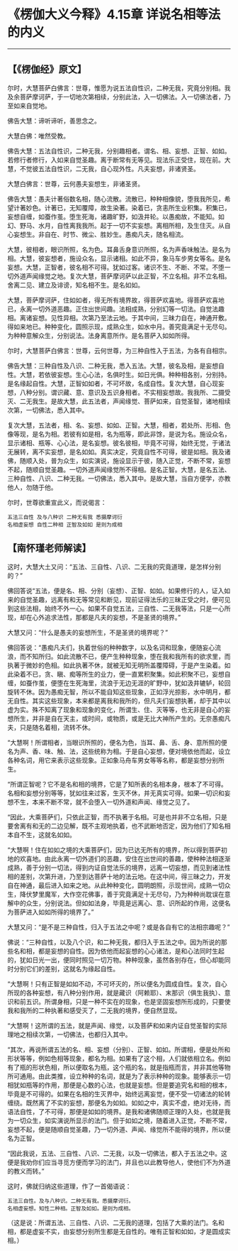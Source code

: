 # 《楞伽大义今释》4.15章 详说名相等法的内义

------

## 【《楞伽经》原文】

尔时，大慧菩萨白佛言：世尊，惟愿为说五法自性识，二种无我，究竟分别相。我及余菩萨摩诃萨，于一切地次第相续，分别此法，入一切佛法。入一切佛法者，乃至如来自觉地。

佛告大慧：谛听谛听，善思念之。

大慧白佛：唯然受教。

佛告大慧：五法自性识，二种无我，分别趣相者。谓名、相、妄想、正智、如如。若修行者修行，入如来自觉圣趣。离于断常有无等见。现法乐正受住，现在前。大慧，不觉彼五法自性识，二无我，自心现外性。凡夫妄想，非诸贤圣。

大慧白佛言：世尊，云何愚夫妄想生，非诸圣贤。

佛告大慧：愚夫计著俗数名相，随心流散。流散已，种种相像貌，堕我我所见，希望计著妙色。计著已，无知覆障，故生染著。染着已，贪恚所生业积集。积集已，妄想自缠，如蚕作茧。堕生死海，诸趣旷野，如汲井轮。以愚痴故，不能知。如幻、野马、水月，自性离我我所。起于一切不实妄想。离相所相，及生住灭。从自心妄想生。非自在、时节、微尘、胜妙生。愚痴凡夫，随名相流。

大慧，彼相者，眼识所照，名为色。耳鼻舌身意识所照，名为声香味触法。是名为相。大慧，彼妄想者，施设众名，显示诸相。如此不异，象马车步男女等名。是名妄想。大慧，正智者，彼名相不可得。犹如过客。诸识不生、不断、不常。不堕一切外道声闻缘觉之地。复次大慧，菩萨摩诃萨以此正智，不立名相。非不立名相。舍离二见、建立及诽谤，知名相不生。是名如如。

大慧，菩萨摩诃萨，住如如者，得无所有境界故，得菩萨欢喜地。得菩萨欢喜地已，永离一切外道恶趣。正住出世间趣。法相成熟，分别幻等一切法。自觉法趣相。离诸妄想。见性异相。次第乃至法云地。于其中间，三昧力自在，神通开敷。得如来地已。种种变化，圆照示现，成熟众生，如水中月。善究竟满足十无尽句。为种种意解众生，分别说法。法身离意所作。是名菩萨入如如所得。

尔时，大慧菩萨白佛言：世尊，云何世尊，为三种自性入于五法，为各有自相宗。

佛告大慧：三种自性及八识、二种无我，悉入五法。大慧，彼名及相，是妄想自性。大慧，若依彼妄想。生心心法，名俱时生。如日光俱。种种相各别，分别持。是名缘起自性。大慧，正智如如者，不可坏故，名成自性。复次大慧，自心现妄想，八种分别。谓识藏、意、意识及五识身相者。不实相妄想故。我我所、二摄受灭、二无我生。是故大慧，此五法者，声闻缘觉、菩萨如来，自觉圣智，诸地相续次第，一切佛法，悉入其中。

复次大慧，五法者，相、名、妄想、如如、正智。大慧，相者，若处所、形相、色像等现，是名为相。若彼有如是相，名为瓶等，即此非馀，是说为名。施设众名，显示诸相、瓶等、心心法，是名妄想。彼名彼相，毕竟不可得，始终无觉，于诸法无展转，离不实妄想，是名如如。真实决定，究竟自性不可得，彼是如相。我及诸佛，随顺入处，普为众生，如实演说，施设显示于彼，随入正觉，不断不常，妄想不起，随顺自觉圣趣。一切外道声闻缘觉所不得相。是名正智。大慧，是名五法、三种自性、八识、二种无我。一切佛法，悉入其中。是故大慧，当自方便学，亦教他人，勿随于他。

尔时，世尊欲重宣此义，而说偈言：

```
五法三自性 及与八种识 二种无有我 悉摄摩诃衍
名相虚妄想 自性二种相 正智及如如 是则为成相
```



## 【南怀瑾老师解读】

这时，大慧大土又问：“五法、三自性、八识、二无我的究竟道理，是怎样分别的？”

佛回答说“五法，便是名、相、分别（妄想）、正智、如如。如果修行的人，证入如来的自觉圣趣，远离有和无等常见和断见，现前证得法乐的三昧正受之时，便可见到这些法相，始终不外一心。如果不自觉五法，三自性、二无我等法，只是一心所现，却在心外追求法性，那都是凡夫的妄想，不是圣贤的境界。”

大慧又问：“什么是愚夫的妄想所生，不是圣贤的境界呢？”

佛回答说：“愚痴凡夫们，执着世俗的种种数字，以及名词和现象，便随妄心流浪，而不知所归。如此流散不已，便产生种种现象，堕在我和我所有的欲求里，而执著于微妙的色相。如此执著不休，就被无知无明所盖覆障碍，于是产生染着。如此染着不已，贪、瞋、痴等所生的业力，便一直累积聚集。如此积聚不已，妄想自缠，如蚕作茧，便堕在生死海里，流浪于无边无涯的旷野中，犹如汲井辘轳，轮回旋转不休。因为愚痴无智，所以不能自知这些现象，正如浮光掠影，水中明月，都无自性。其实这些现象，本来都是离我和我所的，但凡夫们妄想执著，却于其中以虚为实。殊不知离了现象和现象的变化，所谓生、住、灭等等，也无非是自心的妄想所生，并非是自在天主，或时间，或物质，或是无比大神所产生的。无奈愚痴凡夫，只是随名着相，流转不休。

“大慧啊！所谓相者，当眼识所照的，便名为色，当耳、鼻、舌、身、意所照的便名为声、香、味、触、法，这些统称为相。于是自心妄想，便对境依他而起，设立各种名词，用它来表示这些现象。正如象马舟车男女等等名称，都是妄想分别所生。

“所谓正智呢？它不是名和相的境界，它是了知所表的名相本身，根本了不可得。名相和妄想分别等等，犹如往来过客，生灭不休，并无真实可得。如果—切识和妄想不生，本来不断不常，就不会堕入一切外道和声闻、缘觉之见了。

“因此，大乘菩萨们，只依此正智，而不执著于名相。可是也并非不立名相，只是要舍离有和无的二边见解，既不主观地执着，也不武断地否定，因为他们了知名相本自不生，这就名如如。

“大慧啊！住在如如之境的大乘菩萨们，因为已达无所有的境界，所以得到菩萨初地的欢喜地。由此永离一切外道们的恶趣，安住在出世间的善趣，使种种法相逐渐成熟，善于分别一切法，得到内证自觉法乐的境界，远离一切妄想，而见到诸法性相的差别，次第升进，乃至到达菩萨十地的法云地。在这中间，得三昧之力，开发自在神通，最后进入如来之地。从此种种变化，圆明朗照，示现世间，成熟一切众生，降伏梦里魔军，大作空花佛事，善于究竟满足十无尽句，乃为种种尚耽误在意解中的众生，分别说法。但如如法身，毕竟是远离心、意、识所起的作用，这便名为菩萨进入如如所得的境界了。”

大慧又问：“是不是三种自性，归入于五法之中呢？或是各自有它的法相宗趣呢？”

佛说：“三种自性，以及八个识，和二种无我，都归入于五法之中。因为所说的那些名和相，都是妄想的自性。因为依他而起妄想的心心诸法，是和心法同时生起的，犹如日光一出，便同时照见一切万物。种种现象，虽然各别存在，但心却能同时分别它们的差别，这就名为缘起自性。

“大慧啊！只有正智是如如不动，不可坏灭的，所以便名为圆成自性。复次，自心所现的各种妄想，有八种分别作用，就是藏识（阿赖耶）、末那识（俱生我执）、意识和前五识。所谓身相，只是一种不实在的现象，也是坚固妄想所形成的，只要使我和我所的二种执著和感受灭了，二无我的境界，便自然显现。

“大慧啊！这所谓的五法，就是声闻、缘觉，以及菩萨和如来内证自觉圣智的实际理地之相续次第，一切佛法，也都归入其中。

“其次，再说所谓五法的名、相、妄想（分别）、正智、如如。所谓相，便是处所和形状等等，例如色相等现象，都名为相。如果有了这个相，人们就依相立名。例如有了瓶的形状色相，所以便取名为瓶，这个瓶的名，就是指瓶而言，并非其他等物所可通用。由此类推，设立种种的名词，就是为了表示种种的现象。能够表示一切相犹如瓶等的作用，那便是心数的心法，也就是妄想。但是要追究名和相的根本，毕竟是不可得的。如果在名相的生灭界中，始终远离妄觉，便不受一切诸法的轮转缠绕。既然离了不实的妄想，那便名为如如。如如之中，真实不虚，绝对无待，而语法自性，了不可得，那便是如如的境界。是我和诸佛随顺正理的入处，也就是我为一切众生，如实演说所显示的法门。但于如如之境，随着进入正觉，不断不常，妄想不起，便是随顺自觉圣趣，乃一切外道、声闻、缘觉所不能得的境界，所以便名为正智。

“因此我说，五法、三自性、八识、二无我，以及一切佛法，都入于五法之中。这便是我劝你们应当寻觅方便而学习的法门，并且也以此教导他人，使他们不为外道的教义而转。”

这时，佛就归纳这些道理，作了一首偈语说：

```
五法三自性。及与八种识。二种无有我。悉摄摩诃衍。
名相虚妄想。知性二种相。正智及如如。是则为成相。
```

（这是说：所谓五法、三自性、八识、二无我的道理，包括了大乘的法门。名和相，都是虚妄不实，由妄想分别所生都是无自性的。唯有正智和如如，才是圆成实相。）
